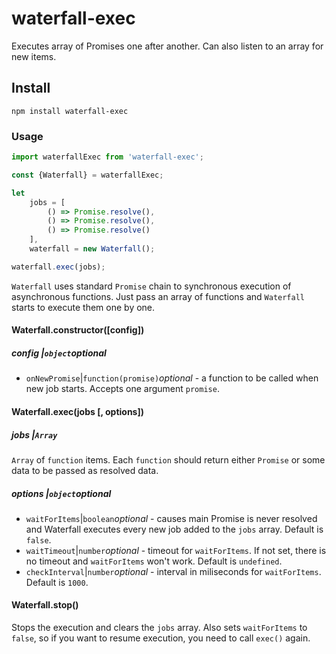 # waterfall-exec
Executes array of Promises one after another.
Can also listen to an array for new items.

## Install
```
npm install waterfall-exec
```

### Usage
```javascript
import waterfallExec from 'waterfall-exec';

const {Waterfall} = waterfallExec;

let
	jobs = [
		() => Promise.resolve(),
		() => Promise.resolve(),
		() => Promise.resolve()
	],
	waterfall = new Waterfall();

waterfall.exec(jobs);
```

`Waterfall` uses standard `Promise` chain to synchronous execution of asynchronous functions. Just pass an array of functions and `Waterfall` starts to execute them one by one.

#### Waterfall.constructor([config])
##### config |`object`_optional_
- `onNewPromise`|`function(promise)`_optional_ - a function to be called when new job starts. Accepts one argument `promise`.

#### Waterfall.exec(jobs [, options])
##### jobs |`Array`
`Array` of `function` items. Each `function` should return either `Promise` or some data to be passed as resolved data.

##### options |`object`_optional_
- `waitForItems`|`boolean`_optional_ - causes main Promise is never resolved and Waterfall executes every new job added to the `jobs` array. Default is `false`.
- `waitTimeout`|`number`_optional_ - timeout for `waitForItems`. If not set, there is no timeout and `waitForItems` won't work. Default is `undefined`.
- `checkInterval`|`number`_optional_ - interval in miliseconds for `waitForItems`. Default is `1000`.

#### Waterfall.stop()
Stops the execution and clears the `jobs` array. Also sets `waitForItems` to `false`, so if you want to resume execution, you need to call `exec()` again.
